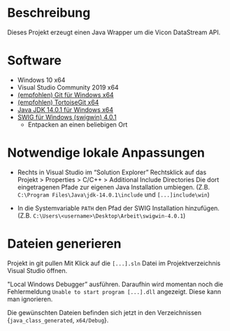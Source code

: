 # Beschreibung
Dieses Projekt erzeugt einen Java Wrapper um die Vicon DataStream API.

# Software
* Windows 10 x64
* Visual Studio Community 2019 x64
* [(empfohlen) Git für Windows x64](https://git-scm.com/download/win)
* [(empfohlen) TortoiseGit x64](https://tortoisegit.org/download/)
* [Java JDK 14.0.1 für Windows x64](https://www.oracle.com/java/technologies/javase-jdk14-downloads.html)
* [SWIG für Windows (swigwin) 4.0.1](http://www.swig.org/download.html)
	* Entpacken an einen beliebigen Ort

# Notwendige lokale Anpassungen
* Rechts in Visual Studio im “Solution Explorer” Rechtsklick auf das Projekt > Properties > C/C++ > Additional Include Directories
Die dort eingetragenen Pfade zur eigenen Java Installation umbiegen. (Z.B. `C:\Program Files\Java\jdk-14.0.1\include` und `[...]include\win`)

* In die Systemvariable `PATH` den Pfad der SWIG Installation hinzufügen. (Z.B. `C:\Users\<username>\Desktop\Arbeit\swigwin-4.0.1`)

# Dateien generieren
Projekt in git pullen
Mit Klick auf die `[...].sln` Datei im Projektverzeichnis Visual Studio öffnen.

"Local Windows Debugger” ausführen.
Daraufhin wird momentan noch die Fehlermeldung `Unable to start program [...].dll` angezeigt. Diese kann man ignorieren.

Die gewünschten Dateien befinden sich jetzt in den Verzeichnissen {`java_class_generated`, `x64/Debug`}.

